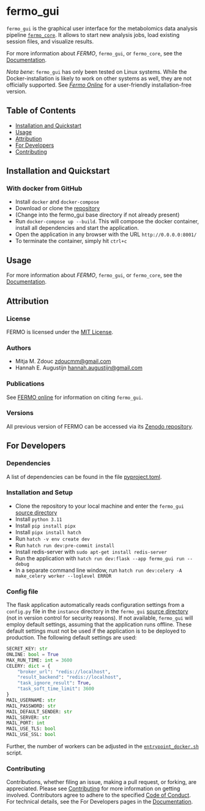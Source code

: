 fermo_gui
=========

`fermo_gui` is the graphical user interface for the metabolomics data analysis pipeline [`fermo_core`](https://github.com/mmzdouc/fermo_core). It allows to start new analysis jobs, load existing session files, and visualize results.

For more information about *FERMO*, `fermo_gui`, or `fermo_core`, see the [Documentation](https://mmzdouc.github.io/fermo_docs/).

*Nota bene*: `fermo_gui` has only been tested on Linux systems. While the Docker-installation is likely to work on other systems as well, they are not officially supported. See [*Fermo Online*](https://fermo.bioinformatics.nl/) for a user-friendly installation-free version.

Table of Contents
-----------------
- [Installation and Quickstart](#installation-and-quickstart)
- [Usage](#usage)
- [Attribution](#attribution)
- [For Developers](#for-developers)
- [Contributing](#contributing)

## Installation and Quickstart

### With docker from GitHub
- Install `docker` and `docker-compose`
- Download or clone the [repository](https://github.com/fermo-met/fermo_gui)
- (Change into the fermo_gui base directory if not already present)
- Run `docker-compose up --build`. This will compose the docker container, install all dependencies and start the application.
- Open the application in any browser with the URL `http://0.0.0.0:8001/`
- To terminate the container, simply hit `ctrl+c`

## Usage

For more information about *FERMO*, `fermo_gui`, or `fermo_core`, see the [Documentation](https://mmzdouc.github.io/fermo_docs/).

## Attribution

### License

FERMO is licensed under the [MIT License](LICENSE.md).

### Authors
- Mitja M. Zdouc <zdoucmm@gmail.com>
- Hannah E. Augustijn <hannah.augustijn@gmail.com>

### Publications

See [FERMO online](https://fermo.bioinformatics.nl/) for information on citing `fermo_gui`.

### Versions

All previous version of FERMO can be accessed via its [Zenodo repository](https://zenodo.org/doi/10.5281/zenodo.7565700).


## For Developers

### Dependencies

A list of dependencies can be found in the file [pyproject.toml](fermo_gui/pyproject.toml).

### Installation and Setup

- Clone the repository to your local machine and enter the `fermo_gui` [source directory](fermo_gui/)
- Install `python 3.11`
- Install `pip install pipx`
- Install `pipx install hatch`
- Run `hatch -v env create dev`
- Run `hatch run dev:pre-commit install`
- Install redis-server with `sudo apt-get install redis-server`
- Run the application with `hatch run dev:flask --app fermo_gui run --debug`
- In a separate command line window, run `hatch run dev:celery -A make_celery worker --loglevel ERROR`

### Config file

The flask application automatically reads configuration settings from a `config.py` file in the `instance` directory in the `fermo_gui` [source directory](fermo_gui/) (not in version control for security reasons). 
If not available, `fermo_gui` will employ default settings, assuming that the application runs offline. 
These default settings must not be used if the application is to be deployed to production. 
The following default settings are used:

```python
SECRET_KEY: str
ONLINE: bool = True
MAX_RUN_TIME: int = 3600
CELERY: dict = {
    "broker_url": "redis://localhost",
    "result_backend": "redis://localhost",
    "task_ignore_result": True,
    "task_soft_time_limit": 3600
}
MAIL_USERNAME: str
MAIL_PASSWORD: str
MAIL_DEFAULT_SENDER: str
MAIL_SERVER: str
MAIL_PORT: int
MAIL_USE_TLS: bool
MAIL_USE_SSL: bool
```

Further, the number of workers can be adjusted in the [`entrypoint_docker.sh`](fermo_gui/entrypoint_docker.sh) script.

### Contributing

Contributions, whether filing an issue, making a pull request, or forking, are appreciated. Please see [Contributing](CONTRIBUTING.md) for more information on getting involved.
Contributors agree to adhere to the specified [Code of Conduct](CODE_OF_CONDUCT.md).
For technical details, see the For Developers pages in the [Documentation](https://mmzdouc.github.io/fermo_docs/for_devs/overview/).